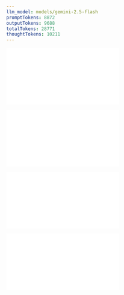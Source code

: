 ```yaml
---
llm_model: models/gemini-2.5-flash
promptTokens: 8872
outputTokens: 9688
totalTokens: 28771
thoughtTokens: 10211
---
```


![@](steps/_.3d3b4204.md)

![@](steps/file.5f4b7265.md)

![@](steps/response.6d76b65d.md)

![@](steps/_.ed6933f8.md)
